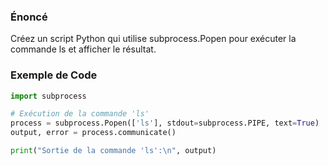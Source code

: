 ### Énoncé

Créez un script Python qui utilise subprocess.Popen pour exécuter la commande ls et afficher le résultat.

### Exemple de Code

```python
import subprocess

# Exécution de la commande 'ls'
process = subprocess.Popen(['ls'], stdout=subprocess.PIPE, text=True)
output, error = process.communicate()

print("Sortie de la commande 'ls':\n", output)
```